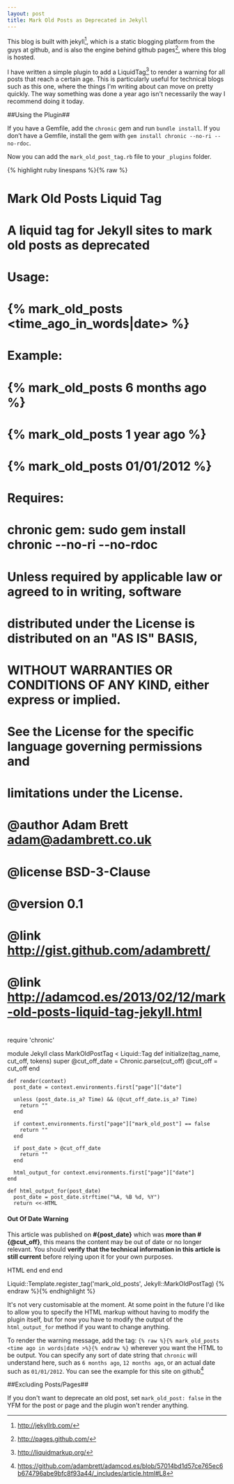 ```yaml
---
layout: post
title: Mark Old Posts as Deprecated in Jekyll
---
```


This blog is built with jekyll[^1], which is a static blogging platform from the guys at github, and is also the engine behind github pages[^2], where this blog is hosted.

I have written a simple plugin to add a LiquidTag[^3] to render a warning for all posts that reach a certain age.  This is particularly useful for technical blogs such as this one, where the things I'm writing about can move on pretty quickly.  The way something was done a year ago isn't necessarily the way I recommend doing it today.

##Using the Plugin##

If you have a Gemfile, add the `chronic` gem and run `bundle install`. If you don’t have a Gemfile, install the gem with `gem install chronic --no-ri --no-rdoc`.

Now you can add the `mark_old_post_tag.rb` file to your `_plugins` folder.

{% highlight ruby linespans %}{% raw %}
# Mark Old Posts Liquid Tag
#
# A liquid tag for Jekyll sites to mark old posts as deprecated
#
# Usage:
#     {% mark_old_posts <time_ago_in_words|date> %}
#
# Example:
#     {% mark_old_posts 6 months ago %}
#     {% mark_old_posts 1 year ago %}
#     {% mark_old_posts 01/01/2012 %}
#
# Requires:
#     chronic gem: sudo gem install chronic --no-ri --no-rdoc
#
# Unless required by applicable law or agreed to in writing, software
# distributed under the License is distributed on an "AS IS" BASIS,
# WITHOUT WARRANTIES OR CONDITIONS OF ANY KIND, either express or implied.
# See the License for the specific language governing permissions and
# limitations under the License.
#
# @author Adam Brett <adam@adambrett.co.uk>
# @license BSD-3-Clause
# @version 0.1
# @link http://gist.github.com/adambrett/
# @link http://adamcod.es/2013/02/12/mark-old-posts-liquid-tag-jekyll.html
#

require 'chronic'

module Jekyll
  class MarkOldPostTag < Liquid::Tag
    def initialize(tag_name, cut_off, tokens)
      super
      @cut_off_date = Chronic.parse(cut_off)
      @cut_off = cut_off
    end

    def render(context)
      post_date = context.environments.first["page"]["date"]

      unless (post_date.is_a? Time) && (@cut_off_date.is_a? Time)
        return ""
      end

      if context.environments.first["page"]["mark_old_post"] == false
        return ""
      end

      if post_date > @cut_off_date
        return ""
      end

      html_output_for context.environments.first["page"]["date"]
    end

    def html_output_for(post_date)
      post_date = post_date.strftime("%A, %B %d, %Y")
      return <<-HTML
<div class="alert alert-warning">
  <h4>Out Of Date Warning</h4>

  <p>
    This article was published on <strong>#{post_date}</strong> which was
    <strong>more than #{@cut_off}</strong>, this means the content may be
    out of date or no longer relevant.  You should <strong>verify that the
    technical information in this article is still current</strong> before
    relying upon it for your own purposes.
  </p>
</div>
      HTML
    end
  end
end

Liquid::Template.register_tag('mark_old_posts', Jekyll::MarkOldPostTag)
{% endraw %}{% endhighlight %}

It's not very customisable at the moment.  At some point in the future I'd like to allow you to specify the HTML markup without having to modify the plugin itself, but for now you have to modify the output of the `html_output_for` method if you want to change anything.

To render the warning message, add the tag: `{% raw %}{% mark_old_posts <time ago in words|date >%}{% endraw %}` wherever you want the HTML to be output.  You can specify any sort of date string that `chronic` will understand here, such as `6 months ago`, `12 months ago`, or an actual date such as `01/01/2012`.  You can see the example for this site on github[^4]

##Excluding Posts/Pages##

If you don't want to deprecate an old post, set `mark_old_post: false` in the YFM for the post or page and the plugin won't render anything.

[^1]: http://jekyllrb.com/
[^2]: http://pages.github.com/
[^3]: http://liquidmarkup.org/
[^4]: https://github.com/adambrett/adamcod.es/blob/57014bd1d57ce765ec6b674796abe9bfc8f93a44/_includes/article.html#L8
